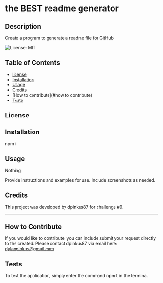 
# the BEST readme generator

## Description

Create a program to generate a readme file for GitHub

![License: MIT](https://img.shields.io/badge/License-MIT-yellow.svg)

## Table of Contents 

- [license](#license)
- [Installation](#installation)
- [Usage](#usage)
- [Credits](#credits)
- [How to contribute](#how to contribute)
- [Tests](#tests)

## License

## Installation

npm i

## Usage

Nothing

Provide instructions and examples for use. Include screenshots as needed.

## Credits

This project was developed by dpinkus87 for challenge #9. 

---


## How to Contribute

If you would like to contribute, you can include submit your request directly to the created. Please contact dpinkus87 via email here: dylanpinkus@gmail.com.

## Tests

To test the application, simply enter the command npm t in the terminal.

